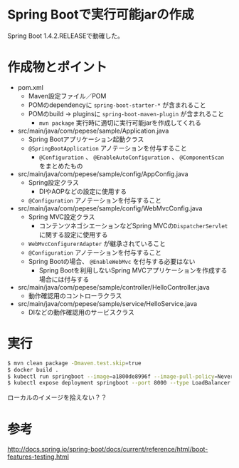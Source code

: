 Spring Bootで実行可能jarの作成
===

Spring Boot 1.4.2.RELEASEで動確した。

# 作成物とポイント

- pom.xml
  - Maven設定ファイル／POM
  - POMのdependencyに ```spring-boot-starter-*``` が含まれること
  - POMのbuild -> pluginsに ```spring-boot-maven-plugin``` が含まれること
    - ```mvn package``` 実行時に適切に実行可能jarを作成してくれる
- src/main/java/com/pepese/sample/Application.java
  - Spring Bootアプリケーション起動クラス
  - ```@SpringBootApplication``` アノテーションを付与すること
    - ```@Configuration``` 、 ```@EnableAutoConfiguration``` 、 ```@ComponentScan``` をまとめたもの
- src/main/java/com/pepese/sample/config/AppConfig.java
  - Spring設定クラス
    - DIやAOPなどの設定に使用する
  - ```@Configuration``` アノテーションを付与すること
- src/main/java/com/pepese/sample/config/WebMvcConfig.java
  - Spring MVC設定クラス
    - コンテンツネゴシエーションなどSpring MVCの```DispatcherServlet```に関する設定に使用する
  - ```WebMvcConfigurerAdapter``` が継承されていること
  - ```@Configuration``` アノテーションを付与すること
  - Spring Bootの場合、 ```@EnableWebMvc``` を付与する必要はない
    - Spring Bootを利用しないSpring MVCアプリケーションを作成する場合には付与する
- src/main/java/com/pepese/sample/controller/HelloController.java
  - 動作確認用のコントローラクラス
- src/main/java/com/pepese/sample/service/HelloService.java
  - DIなどの動作確認用のサービスクラス

# 実行

```bash
$ mvn clean package -Dmaven.test.skip=true
$ docker build .
$ kubectl run springboot --image=a1800de8996f --image-pull-policy=Never
$ kubectl expose deployment springboot --port 8000 --type LoadBalancer
```

ローカルのイメージを拾えない？？

# 参考

http://docs.spring.io/spring-boot/docs/current/reference/html/boot-features-testing.html
